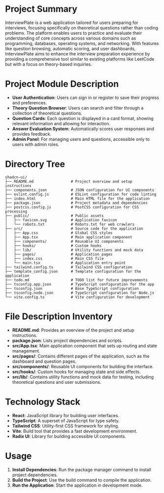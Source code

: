 # Project Summary
InterviewPlate is a web application tailored for users preparing for interviews, focusing specifically on theoretical questions rather than coding problems. The platform enables users to practice and evaluate their understanding of core concepts across various domains such as programming, databases, operating systems, and networking. With features like question browsing, automatic scoring, and user dashboards, InterviewPlate aims to enhance the interview preparation experience by providing a comprehensive tool similar to existing platforms like LeetCode but with a focus on theory-based inquiries.

# Project Module Description
- **User Authentication**: Users can sign in or register to save their progress and preferences.
- **Theory Question Browser**: Users can search and filter through a collection of theoretical questions.
- **Question Cards**: Each question is displayed in a card format, showing relevant information and allowing for interaction.
- **Answer Evaluation System**: Automatically scores user responses and provides feedback.
- **Admin Panel**: For managing users and questions, accessible only to users with admin roles.

# Directory Tree
```
shadcn-ui/
├── README.md                 # Project overview and setup instructions
├── components.json           # JSON configuration for UI components
├── eslint.config.js          # ESLint configuration for code linting
├── index.html                # Main HTML file for the application
├── package.json              # Project metadata and dependencies
├── postcss.config.js         # PostCSS configuration for CSS processing
├── public/                   # Public assets
│   ├── favicon.svg           # Application favicon
│   └── robots.txt            # Robots.txt for web crawlers
├── src/                      # Source code for the application
│   ├── App.css               # Global CSS styles
│   ├── App.tsx               # Main application component
│   ├── components/           # Reusable UI components
│   ├── hooks/                # Custom hooks
│   ├── lib/                  # Utility functions and mock data
│   ├── pages/                # Application pages
│   ├── index.css             # Main CSS file
│   └── main.tsx              # Application entry point
├── tailwind.config.ts        # Tailwind CSS configuration
├── template_config.json      # Template configuration for the application
├── todo.md                   # TODO list for future improvements
├── tsconfig.app.json         # TypeScript configuration for the app
├── tsconfig.json             # Base TypeScript configuration
├── tsconfig.node.json        # TypeScript configuration for Node.js
└── vite.config.ts            # Vite configuration for development
```

# File Description Inventory
- **README.md**: Provides an overview of the project and setup instructions.
- **package.json**: Lists project dependencies and scripts.
- **src/App.tsx**: Main application component that sets up routing and state management.
- **src/pages/**: Contains different pages of the application, such as the dashboard and question pages.
- **src/components/**: Reusable UI components for building the interface.
- **src/hooks/**: Custom hooks for managing state and side effects.
- **src/lib/**: Contains utility functions and mock data for testing, including theoretical questions and user submissions.

# Technology Stack
- **React**: JavaScript library for building user interfaces.
- **TypeScript**: A superset of JavaScript for type safety.
- **Tailwind CSS**: Utility-first CSS framework for styling.
- **Vite**: Build tool that provides a fast development environment.
- **Radix UI**: Library for building accessible UI components.

# Usage
1. **Install Dependencies**: Run the package manager command to install project dependencies.
2. **Build the Project**: Use the build command to compile the application.
3. **Run the Application**: Start the application in development mode.
